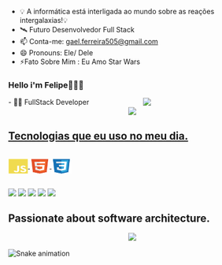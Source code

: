 
- 💡 A informática está interligada ao mundo sobre as reações intergalaxias!💡
- 🛰️ Futuro Desenvolvedor Full Stack 
- 📫 Conta-me: gael.ferreira505@gmail.com
- 😄 Pronouns: Ele/ Dele
- ⚡Fato Sobre Mim : Eu Amo Star Wars


### Hello i'm Felipe🐱‍🚀🖖
<img align='right' src="https://media.giphy.com/media/M9gbBd9nbDrOTu1Mqx/giphy.gif" width="230">
-  &#128104;&#8205;&#128187; FullStack Developer
<div align="center">
  <a href="https://github.com/GaelMatos">
  <img align="center"  src="https://github-readme-stats.vercel.app/api?username=GaelMatos&show_icons=true&theme=dark&include_all_commits=true&count_private=true"/>
</div>
 
  ## Tecnologias que eu uso no meu dia.
  <div style="display: inline_block"><br>
  <img align="center" alt="felipe-Js" height="30" width="40" src="https://raw.githubusercontent.com/devicons/devicon/master/icons/javascript/javascript-plain.svg">
  <img align="center" alt="felipe-HTML" height="30" width="40" src="https://raw.githubusercontent.com/devicons/devicon/master/icons/html5/html5-original.svg">
  <img align="center" alt="Natan-CSS" height="30" width="40" src="https://raw.githubusercontent.com/devicons/devicon/master/icons/css3/css3-original.svg">
    
    
</div>  
  
  ##
<div> 

  <a href="https://instagram.com/ei_poeta" target="_blank"><img src="https://img.shields.io/badge/-Instagram-%23E4405F?style=for-the-badge&logo=instagram&logoColor=white" target="_blank"></a>
 	<a href="https://wa.me/5585998344974" target="_blank"><img src="https://img.shields.io/badge/WhatsApp-25D366?style=for-the-badge&logo=whatsapp&logoColor=white" target="_blank"></a>
 <a href="https://discord.gg/ei_poeta" target="_blank"><img src="https://img.shields.io/badge/Discord-7289DA?style=for-the-badge&logo=discord&logoColor=white" target="_blank"></a> 
  <a href = "mailto:contatogael.ferreira505@gmail.com@gmail.com"><img src="https://img.shields.io/badge/Gmail-D14836?style=for-the-badge&logo=gmail&logoColor=white" target="_blank"></a>
  <a href="https://www.linkedin.com/in/felipegael%F0%9F%92%BB-23a555219/" target="_blank"><img src="https://img.shields.io/badge/-LinkedIn-%230077B5?style=for-the-badge&logo=linkedin&logoColor=white" target="_blank"></a> 
  
</div>

  ## Passionate about software architecture.

<p align="center"><img width=50% src="https://wompampsupport.azureedge.net/fetchimage?siteId=7575&v=2&jpgQuality=100&width=700&url=https%3A%2F%2Fi.kym-cdn.com%2Fentries%2Ficons%2Ffacebook%2F000%2F021%2F807%2Fig9OoyenpxqdCQyABmOQBZDI0duHk2QZZmWg2Hxd4ro.jpg"></p>

  ![Snake animation](https://github.com/NatanMoura085/NatanMoura085/blob/output/github-contribution-grid-snake.svg)

